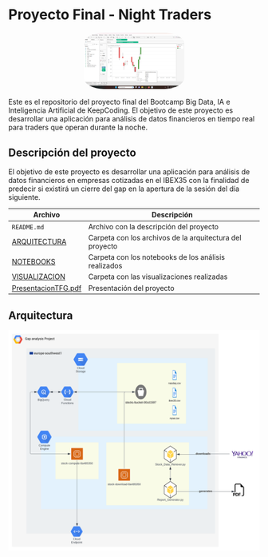 # Proyecto Final - Night Traders

<p align="center">
<img src="https://github.com/Guzz0/NIGHT_TRADERS/blob/main/VISUALIZACION/candle.png" width="40%" style='border-radius:20%'>
</p>





Este es el repositorio del proyecto final del Bootcamp Big Data, IA e Inteligencia Artificial de KeepCoding. El objetivo de este proyecto es desarrollar una aplicación para análisis de datos financieros en tiempo real para traders que operan durante la noche.


## Descripción del proyecto

El objetivo de este proyecto es desarrollar una aplicación para análisis de datos financieros en empresas cotizadas en el IBEX35 con la finalidad de predecir si existirá un cierre del gap en la apertura de la sesión del día siguiente.

<!-- imagen del ibex -->

<!-- tabla de markdown -->

| Archivo | Descripción | 
| --- | --- |
| `README.md` | Archivo con la descripción del proyecto |
| [ARQUITECTURA](https://github.com/Guzz0/NIGHT_TRADERS/tree/main/ARQUITECTURA)| Carpeta con los archivos de la arquitectura del proyecto |
| [NOTEBOOKS](https://github.com/Guzz0/NIGHT_TRADERS/tree/main/NOTEBOOKS) | Carpeta con los notebooks de los análisis realizados |
| [VISUALIZACION](https://github.com/Guzz0/NIGHT_TRADERS/tree/main/VISUALIZACION) | Carpeta con las visualizaciones realizadas |
| [PresentacionTFG.pdf](https://github.com/Guzz0/NIGHT_TRADERS/blob/main/PresentacionTFB.pdf) | Presentación del proyecto |

## Arquitectura

<!-- IMAGE OF ARQUTIECTURA -->
![image.svg](https://github.com/Guzz0/NIGHT_TRADERS/blob/main/ARQUITECTURA/Arquitectura.svg)


